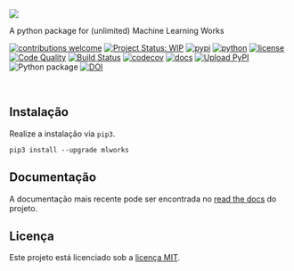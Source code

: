 <img src="https://i.imgur.com/FFSqVJ8.png">

A python package for (unlimited) Machine Learning Works

[![contributions welcome](https://img.shields.io/badge/contributions-welcome-brightgreen.svg?style=flat)](https://github.com/adelmofilho/mlworks/issues)
[![Project Status: WIP](https://www.repostatus.org/badges/latest/wip.svg)](https://www.repostatus.org/#wip)
[![pypi](https://img.shields.io/pypi/v/mlworks)](https://pypi.org/project/mlworks/)
[![python](https://img.shields.io/pypi/pyversions/mlworks)](https://pypi.org/project/mlworks/)
[![license](https://img.shields.io/github/license/adelmofilho/mlworks?color=blue)](https://scrutinizer-ci.com/g/adelmofilho/mlworks/badges/quality-score.png?b=master)
[![Code Quality](https://img.shields.io/scrutinizer/g/adelmofilho/mlworks.svg)](https://scrutinizer-ci.com/g/adelmofilho/mlworks/badges/quality-score.png?b=master)
[![Build Status](https://api.travis-ci.org/adelmofilho/mlworks.svg?branch=master&status=unknown)](https://travis-ci.org/github/adelmofilho/mlworks/)
[![codecov](https://codecov.io/gh/adelmofilho/mlworks/branch/master/graphs/badge.svg?branch=master)](https://codecov.io/github/adelmofilho/mlworks?branch=master)
[![docs](https://readthedocs.org/projects/mlworks/badge/?version=latest)](https://readthedocs.org/projects/mlworks/?badge=latest)
[![Upload PyPI](https://github.com/adelmofilho/mlworks/workflows/Upload%20Python%20Package/badge.svg)](https://github.com/adelmofilho/mlworks/actions)
![Python package](https://github.com/adelmofilho/mlworks/workflows/Python%20package/badge.svg)
[![DOI](https://zenodo.org/badge/283535534.svg)](https://zenodo.org/badge/latestdoi/283535534)

<br>

## Instalação  

Realize a instalação via `pip3`.

```
pip3 install --upgrade mlworks
```

## Documentação

A documentação mais recente pode ser encontrada no [read the docs](https://mlworks.readthedocs.io/en/latest/) do projeto.

## Licença

Este projeto está licenciado sob a [licença MIT](https://github.com/adelmofilho/mlworks/blob/master/LICENSE).